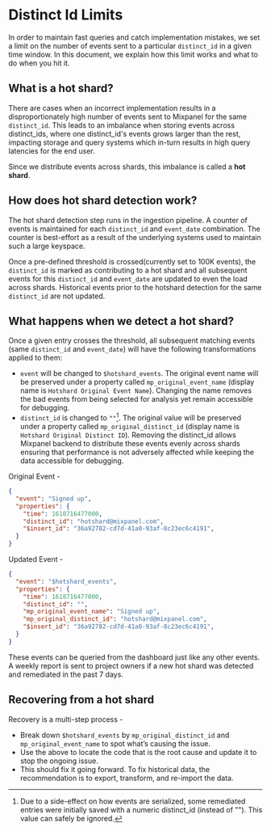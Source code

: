 # Distinct Id Limits

In order to maintain fast queries and catch implementation mistakes, we set a limit on the number of events sent to a particular `distinct_id` in a given time window. In this document, we explain how this limit works and what to do when you hit it.

## What is a hot shard?
There are cases when an incorrect implementation results in a disproportionately high number of events sent to Mixpanel for the same `distinct_id`. This leads to an imbalance when storing events across distinct_ids, where one distinct_id's events grows larger than the rest, impacting storage and query systems which in-turn results in high query latencies for the end user.

Since we distribute events across shards, this imbalance is called a **hot shard**.

## How does hot shard detection work?
The hot shard detection step runs in the ingestion pipeline. A counter of events is maintained for each `distinct_id` and `event_date` combination. The counter is best-effort as a result of the underlying systems used to maintain such a large keyspace.

Once a pre-defined threshold is crossed(currently set to 100K events), the `distinct_id` is marked as contributing to a hot shard and all subsequent events for this `distinct_id` and `event_date` are updated to even the load across shards. Historical events prior to the hotshard detection for the same `distinct_id` are not updated.

## What happens when we detect a hot shard?
Once a given entry crosses the threshold, all subsequent matching events (same `distinct_id` and `event_date`) will have the following transformations applied to them:
- `event` will be changed to `$hotshard_events`.  The original event name will be preserved under a property called `mp_original_event_name` (display name is `Hotshard Original Event Name`). Changing the name removes the bad events from being selected for analysis yet remain accessible for debugging.
- `distinct_id` is changed to `""`[^1]. The original value will be preserved under a property called `mp_original_distinct_id` (display name is `Hotshard Original Distinct ID`). Removing the distinct_id allows Mixpanel backend to distribute these events evenly across shards ensuring that performance is not adversely affected while keeping the data accessible for debugging.

[^1]: Due to a side-effect on how events are serialized, some remediated entries were initially saved with a numeric distinct_id (instead of ""). This value can safely be ignored.  


Original Event - 
```json
{
  "event": "Signed up",
  "properties": {
    "time": 1618716477000,
    "distinct_id": "hotshard@mixpanel.com",
    "$insert_id": "36a92782-cd7d-41a0-93af-8c23ec6c4191",
  }
}
```

Updated Event - 
```json
{
  "event": "$hotshard_events",
  "properties": {
    "time": 1618716477000,
    "distinct_id": "",
    "mp_original_event_name": "Signed up",
    "mp_original_distinct_id": "hotshard@mixpanel.com",
    "$insert_id": "36a92782-cd7d-41a0-93af-8c23ec6c4191",
  }
}
```

These events can be queried from the dashboard just like any other events. A weekly report is sent to project owners if a new hot shard was detected and remediated in the past 7 days. 

## Recovering from a hot shard
Recovery is a multi-step process -
* Break down `$hotshard_events` by `mp_original_distinct_id` and `mp_original_event_name` to spot what’s causing the issue.
* Use the above to locate the code that is the root cause and update it to stop the ongoing issue.
* This should fix it going forward. To fix historical data, the recommendation is to export, transform, and re-import the data.
